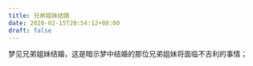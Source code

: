 ```yaml
---
title: 兄弟姐妹结婚
date: 2020-02-15T20:54:12+08:00
draft: false
---
```


梦见兄弟姐妹结婚，这是暗示梦中结婚的那位兄弟姐妹将面临不吉利的事情；